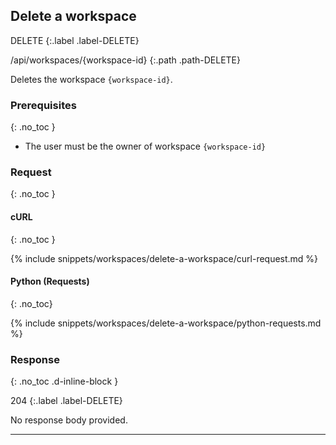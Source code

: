 ## Delete a workspace

DELETE
{:.label .label-DELETE}

/api/workspaces/{workspace-id}
{:.path .path-DELETE}

Deletes the workspace `{workspace-id}`.

### Prerequisites
{: .no_toc }

- The user must be the owner of workspace `{workspace-id}`

### Request
{: .no_toc }

#### cURL
{: .no_toc }

{% include snippets/workspaces/delete-a-workspace/curl-request.md %}

#### Python (Requests)
{: .no_toc}

{% include snippets/workspaces/delete-a-workspace/python-requests.md %}

### Response
{: .no_toc .d-inline-block }

204
{:.label .label-DELETE}

No response body provided.

---
